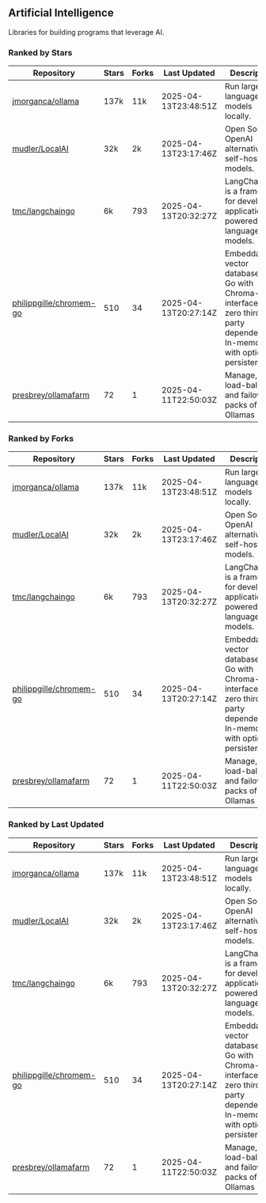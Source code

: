 ## Artificial Intelligence

Libraries for building programs that leverage AI.

### Ranked by Stars

| Repository | Stars | Forks | Last Updated | Description | 
|------------|-------|-------|--------------|-------------|
| [jmorganca/ollama](https://github.com/jmorganca/ollama) | 137k | 11k | 2025-04-13T23:48:51Z |  Run large language models locally. |
| [mudler/LocalAI](https://github.com/mudler/LocalAI) | 32k | 2k | 2025-04-13T23:17:46Z |  Open Source OpenAI alternative, self-host AI models. |
| [tmc/langchaingo](https://github.com/tmc/langchaingo) | 6k | 793 | 2025-04-13T20:32:27Z |  LangChainGo is a framework for developing applications powered by language models. |
| [philippgille/chromem-go](https://github.com/philippgille/chromem-go) | 510 | 34 | 2025-04-13T20:27:14Z |  Embeddable vector database for Go with Chroma-like interface and zero third-party dependencies. In-memory with optional persistence. |
| [presbrey/ollamafarm](https://github.com/presbrey/ollamafarm) | 72 | 1 | 2025-04-11T22:50:03Z |  Manage, load-balance, and failover packs of Ollamas |

### Ranked by Forks

| Repository | Stars | Forks | Last Updated | Description | 
|------------|-------|-------|--------------|-------------|
| [jmorganca/ollama](https://github.com/jmorganca/ollama) | 137k | 11k | 2025-04-13T23:48:51Z |  Run large language models locally. |
| [mudler/LocalAI](https://github.com/mudler/LocalAI) | 32k | 2k | 2025-04-13T23:17:46Z |  Open Source OpenAI alternative, self-host AI models. |
| [tmc/langchaingo](https://github.com/tmc/langchaingo) | 6k | 793 | 2025-04-13T20:32:27Z |  LangChainGo is a framework for developing applications powered by language models. |
| [philippgille/chromem-go](https://github.com/philippgille/chromem-go) | 510 | 34 | 2025-04-13T20:27:14Z |  Embeddable vector database for Go with Chroma-like interface and zero third-party dependencies. In-memory with optional persistence. |
| [presbrey/ollamafarm](https://github.com/presbrey/ollamafarm) | 72 | 1 | 2025-04-11T22:50:03Z |  Manage, load-balance, and failover packs of Ollamas |

### Ranked by Last Updated

| Repository | Stars | Forks | Last Updated | Description | 
|------------|-------|-------|--------------|-------------|
| [jmorganca/ollama](https://github.com/jmorganca/ollama) | 137k | 11k | 2025-04-13T23:48:51Z |  Run large language models locally. |
| [mudler/LocalAI](https://github.com/mudler/LocalAI) | 32k | 2k | 2025-04-13T23:17:46Z |  Open Source OpenAI alternative, self-host AI models. |
| [tmc/langchaingo](https://github.com/tmc/langchaingo) | 6k | 793 | 2025-04-13T20:32:27Z |  LangChainGo is a framework for developing applications powered by language models. |
| [philippgille/chromem-go](https://github.com/philippgille/chromem-go) | 510 | 34 | 2025-04-13T20:27:14Z |  Embeddable vector database for Go with Chroma-like interface and zero third-party dependencies. In-memory with optional persistence. |
| [presbrey/ollamafarm](https://github.com/presbrey/ollamafarm) | 72 | 1 | 2025-04-11T22:50:03Z |  Manage, load-balance, and failover packs of Ollamas |

